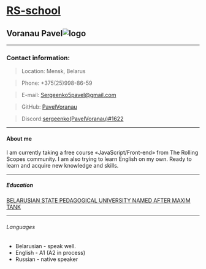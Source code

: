 # [RS-school](https://app.rs.school/)
## Voranau Pavel![logo](https://avatars.githubusercontent.com/u/110420940?s=400&u=db9b7db4a672675dacbf42a396441fb5b415102c&v=4)
***
### Contact information:
>Location: Mensk, Belarus

>Phone: +375(25)998-86-59

>E-mail: Sergeenko5pavel@gmail.com

>GitHub: [PavelVoranau](https://github.com/PavelVoranau)

>Discord:[sergeenko(PavelVoranau)#1622](https://discord.com/channels/@me)

 ***
#### About me
 I am currently taking a free course «JavaScript/Front-end» from The Rolling Scopes community. I am also trying to learn English on my own. Ready to learn and acquire new knowledge and skills.
 ***
 ##### Education
  [BELARUSIAN STATE PEDAGOGICAL UNIVERSITY NAMED AFTER MAXIM TANK](https://bspu.by/)
 ***
###### Languages
- Belarusian - speak well.
- English - A1 (A2 in process)
- Russian - native speaker